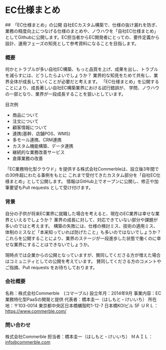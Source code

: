 # EC仕様まとめ　

##　「EC仕様まとめ」の公開 
自社ECカスタム構築で、仕様の抜け漏れを防ぎ、業務の精度向上につなげる仕様のまとめや、ノウハウを「自社EC仕様まとめ」としてGithubに公開します。EC担当者からEC開発者にとっての、要件定義から設計、運用フェーズの知見として参考資料になることを目指します。

### 概要
何かとトラブルが多い自社EC構築、もっと品質を上げ、成果を出し、トラブルを減らすには、どうしたらよいでしょうか？
業界的な知見をためて共有し、業界全体が成長していくことが必要だと考えます。
「EC仕様まとめ」を公開することにより、成長著しい自社EC構築業界における試行錯誤が、
学問、ノウハウの一部となり、業界が一段成長することを狙いとしています。

目次例
- 商品について
- 注文について
- 顧客情報について
- 連携(基幹、店舗POS、WMS)
- 多モール連携、CRM連携
- カスタム機能構築、データ連携
- 継続的な業務改善サービス
- 倉庫業務の改善

「EC業務特化型クラウド」を提供する株式会社Commerbleは、設立後3年間での30件超にわたる事例をもとに
これまで受付てきたカスタム部分を「自社EC仕様まとめ」として公開します。
情報はGitHub上でオープンに公開し、修正や加筆要望もPull requests として受け付けます。

### 背景
自分の子供が将来EC業界に就職した場合を考えると、現在のEC業界は幸せな業界といえるでしょうか？
業界の成長に対して、対応できていない部分や課題が多いのではと考えます。
構築の失敗には、仕様の検討ミス、技術の適用ミス、体制のミスなど「本来知っていれば防げたこと」も多いのではないでしょうか？
これらを公開することにより、業界のステージが一段進歩した状態で働くのに幸せな業界にすることはできないでしょうか。

現時点では企業からの公開となっていますが、賛同してくださる方が増えた場合はコミュニティとしての公開を考えています。
賛同してくださる方のコメントやご指摘、Pull requests をお待ちしております。


### 会社概要
名称：株式会社Commerble　(コマーブル)
設立年月：2014年9月
事業内容：EC業務特化型PaaSの開発と提供
代表者：橋本圭一（はしもと・けいいち）
所在地：〒103-0014 東京都中央区日本橋蠣殻町1-12-7 日本橋KOIビル 5F
ＵＲＬ：https://www.commerble.com/


### 問い合わせ
株式会社Commerble
担当者：橋本圭一（はしもと・けいいち）
ＭＡＩＬ：info@commerble.com
